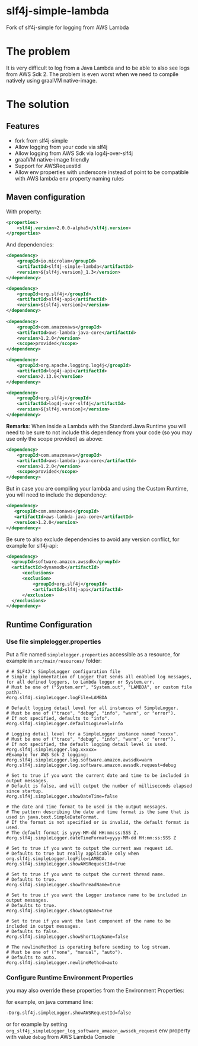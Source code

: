 # slf4j-simple-lambda
Fork of slf4j-simple for logging from AWS Lambda

# The problem

It is very difficult to log from a Java Lambda and to be able to also see logs from AWS Sdk 2.
The problem is even worst when we need to compile natively using graalVM native-image.

# The solution

## Features
* fork from slf4j-simple
* Allow logging from your code via slf4j
* Allow logging from AWS Sdk via log4j-over-slf4j
* graalVM native-image friendly
* Support for AWSRequestId
* Allow env properties with underscore instead of point to be compatible with AWS lambda env property naming rules 

## Maven configuration

With property:
``` pom.xml
<properties>
	<slf4j.version>2.0.0-alpha5</slf4j.version>
</properties>
```

And dependencies:

``` pom.xml
<dependency>
    <groupId>io.microlam</groupId>
    <artifactId>slf4j-simple-lambda</artifactId>
    <version>${slf4j.version}_1.3</version>
</dependency>

<dependency> 
    <groupId>org.slf4j</groupId>
    <artifactId>slf4j-api</artifactId>
    <version>${slf4j.version}</version>
</dependency>
 
<dependency>
    <groupId>com.amazonaws</groupId>
    <artifactId>aws-lambda-java-core</artifactId>
    <version>1.2.0</version>
    <scope>provided</scope>
</dependency>

<dependency>
    <groupId>org.apache.logging.log4j</groupId>
    <artifactId>log4j-api</artifactId>
    <version>2.13.0</version>
</dependency>

<dependency>
    <groupId>org.slf4j</groupId>
    <artifactId>log4j-over-slf4j</artifactId>
    <version>${slf4j.version}</version>
</dependency>
```

**Remarks**: When inside a Lambda with the Standard Java Runtime you will need to be sure to not include this dependency from your code (so you may use only the scope provided) as above:

``` pom.xml
<dependency>
    <groupId>com.amazonaws</groupId>
    <artifactId>aws-lambda-java-core</artifactId>
    <version>1.2.0</version>
    <scope>provided</scope>
</dependency>
```

But in case you are compiling your lambda and using the Custom Runtime, you will need to include the dependency:

 ``` pom.xml
<dependency>
    <groupId>com.amazonaws</groupId>
    <artifactId>aws-lambda-java-core</artifactId>
    <version>1.2.0</version>
</dependency>
```

Be sure to also exclude dependencies to avoid any version conflict, for example for slf4j-api:

``` pom.xml
<dependency>
  <groupId>software.amazon.awssdk</groupId>
  <artifactId>dynamodb</artifactId>
      <exclusions>
      <exclusion>
          <groupId>org.slf4j</groupId>
          <artifactId>slf4j-api</artifactId>
      </exclusion>
  </exclusions>  
</dependency>
```

## Runtime Configuration

### Use file simplelogger.properties

Put a file named ```simplelogger.properties``` accessible as a resource, for example in ```src/main/resources/``` folder:

```simplelogger.properties
# # SLF4J's SimpleLogger configuration file
# Simple implementation of Logger that sends all enabled log messages, for all defined loggers, to Lambda logger or System.err.
# Must be one of ("System.err", "System.out", "LAMBDA", or custom file path).
#org.slf4j.simpleLogger.logFile=LAMBDA

# Default logging detail level for all instances of SimpleLogger.
# Must be one of ("trace", "debug", "info", "warn", or "error").
# If not specified, defaults to "info".
#org.slf4j.simpleLogger.defaultLogLevel=info

# Logging detail level for a SimpleLogger instance named "xxxxx".
# Must be one of ("trace", "debug", "info", "warn", or "error").
# If not specified, the default logging detail level is used.
#org.slf4j.simpleLogger.log.xxxxx=
#Example for AWS Sdk 2 logging:
#org.slf4j.simpleLogger.log.software.amazon.awssdk=warn
#org.slf4j.simpleLogger.log.software.amazon.awssdk.request=debug

# Set to true if you want the current date and time to be included in output messages.
# Default is false, and will output the number of milliseconds elapsed since startup.
#org.slf4j.simpleLogger.showDateTime=false

# The date and time format to be used in the output messages.
# The pattern describing the date and time format is the same that is used in java.text.SimpleDateFormat.
# If the format is not specified or is invalid, the default format is used.
# The default format is yyyy-MM-dd HH:mm:ss:SSS Z.
#org.slf4j.simpleLogger.dateTimeFormat=yyyy-MM-dd HH:mm:ss:SSS Z

# Set to true if you want to output the current aws request id.
# Defaults to true but really applicable only when org.slf4j.simpleLogger.logFile=LAMBDA.
#org.slf4j.simpleLogger.showAWSRequestId=true

# Set to true if you want to output the current thread name.
# Defaults to true.
#org.slf4j.simpleLogger.showThreadName=true

# Set to true if you want the Logger instance name to be included in output messages.
# Defaults to true.
#org.slf4j.simpleLogger.showLogName=true

# Set to true if you want the last component of the name to be included in output messages.
# Defaults to false.
#org.slf4j.simpleLogger.showShortLogName=false

# The newlineMethod is operating before sending to log stream.
# Must be one of ("none", "manual", "auto").
# Defaults to auto.
#org.slf4j.simpleLogger.newlineMethod=auto
```

### Configure Runtime Environment Properties

you may also override these properties from the Environment Properties:

for example, on java command line:

```start.sh
-Dorg.slf4j.simpleLogger.showAWSRequestId=false
```

or for example by setting ```org_slf4j_simpleLogger_log_software_amazon_awssdk_request``` env property with value ```debug``` from AWS Lambda Console 

